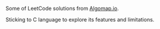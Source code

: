 Some of LeetCode solutions from [Algomap.io](https://algomap.io).

Sticking to C language to explore its features and limitations.
